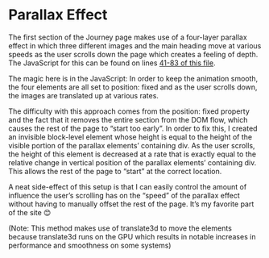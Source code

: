 # Parallax Effect
The first section of the Journey page makes use of a four-layer parallax effect in which three different images and the main heading move at various speeds as the user scrolls down the page which creates a feeling of depth. The JavaScript for this can be found on lines [41-83 of this file](https://github.com/ItsNotCam/EXO-Xportation/blob/3905cf1aacbd79bec9cd81a0de0857974faafee2/src/scripts/pages/journey.js#L41).

The magic here is in the JavaScript: In order to keep the animation smooth, the four elements are all set to position: fixed and as the user scrolls down, the images are translated up at various rates. 

The difficulty with this approach comes from the position: fixed property and the fact that it removes the entire section from the DOM flow, which causes the rest of the page to “start too early”. In order to fix this, I created an invisible block-level element whose height is equal to the height of the visible portion of the parallax elements’ containing div. As the user scrolls, the height of this element is decreased at a rate that is exactly equal to the relative change in vertical position of the parallax elements’ containing div. This allows the rest of the page to “start” at the correct location. 

A neat side-effect of this setup is that I can easily control the amount of influence the user’s scrolling has on the “speed” of the parallax effect without having to manually offset the rest of the page. It’s my favorite part of the site 😊

(Note: This method makes use of translate3d to move the elements because translate3d runs on the GPU which results in notable increases in performance and smoothness on some systems)
